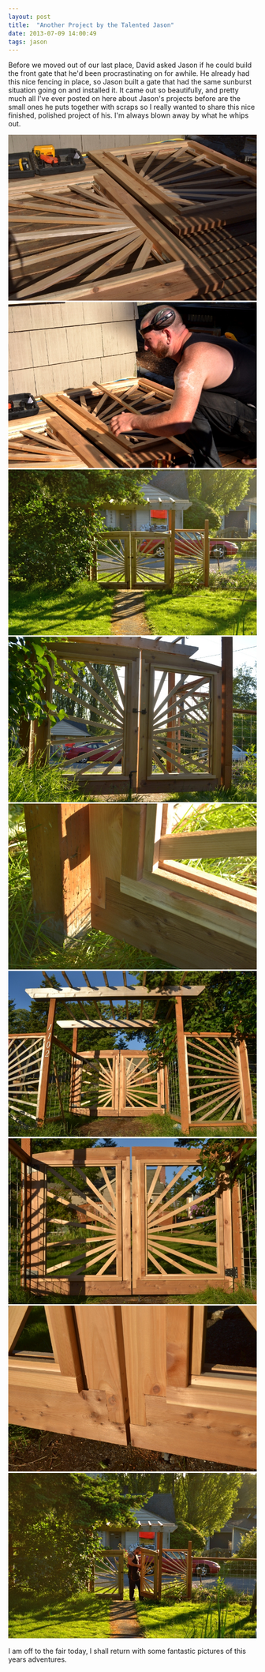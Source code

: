 ```yaml
---
layout: post
title:  "Another Project by the Talented Jason"
date: 2013-07-09 14:00:49
tags: jason
---
```

Before we moved out of our last place, David asked Jason if he could build the front gate that he'd been procrastinating on for awhile. He already had this nice fencing in place, so Jason built a gate that had the same sunburst situation going on and installed it. It came out so beautifully, and pretty much all I've ever posted on here about Jason's projects before are the small ones  he puts together with scraps so I really wanted to share this nice finished, polished project of his. I'm always blown away by what he whips out.

![DSC_0073](/uploads/2013/07/DSC_0073.jpg)
![DSC_0075](/uploads/2013/07/DSC_0075.jpg)
![DSC_0077](/uploads/2013/07/DSC_0077.jpg)
![DSC_0078](/uploads/2013/07/DSC_0078.jpg)
![DSC_0082](/uploads/2013/07/DSC_0082.jpg)
![DSC_0085](/uploads/2013/07/DSC_0085.jpg)
![DSC_0089](/uploads/2013/07/DSC_0089.jpg)
![DSC_0090](/uploads/2013/07/DSC_0090.jpg)
![DSC_0091](/uploads/2013/07/DSC_0091.jpg)

I am off to the fair today, I shall return with some fantastic pictures of this years adventures.
